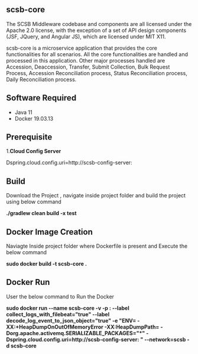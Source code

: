 ## scsb-core

The SCSB Middleware codebase and components are all licensed under the Apache 2.0 license, with the exception of a set of API design components (JSF, JQuery, and Angular JS), which are licensed under MIT X11. 

scsb-core is a microservice application that provides the core functionalities for all scenarios. All the core functionalities are handled and processed in this application. Other major processes handled are Accession, Deaccession, Transfer, Submit Collection, Bulk Request Process, Accession Reconciliation process, Status Reconciliation process, Daily Reconciliation process.

## Software Required

  - Java 11
  - Docker 19.03.13  

## Prerequisite

1.**Cloud Config Server**

Dspring.cloud.config.uri=http://scsb-config-server:<port>

## Build

Download the Project , navigate inside project folder and build the project using below command

**./gradlew clean build -x test**

## Docker Image Creation

Naviagte Inside project folder where Dockerfile is present and Execute the below command

**sudo docker build -t scsb-core .**

## Docker Run

User the below command to Run the Docker

**sudo docker run --name scsb-core -v <mountvolume> -p <port>:<port>  --label collect_logs_with_filebeat="true" --label decode_log_event_to_json_object="true" -e "ENV= -XX:+HeapDumpOnOutOfMemoryError  -XX:HeapDumpPath=<volume> -Dorg.apache.activemq.SERIALIZABLE_PACKAGES="*"  -Dspring.cloud.config.uri=http://scsb-config-server:<port> "  --network=scsb  -d scsb-core**
